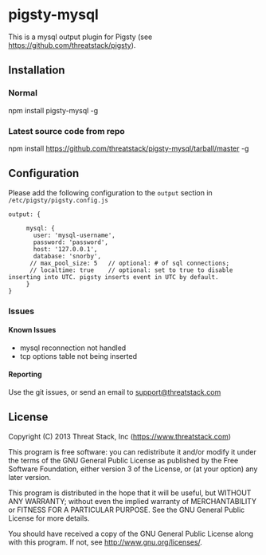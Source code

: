 # pigsty-mysql 

This is a mysql output plugin for Pigsty (see https://github.com/threatstack/pigsty). 

## Installation

### Normal

npm install pigsty-mysql -g

### Latest source code from repo

npm install https://github.com/threatstack/pigsty-mysql/tarball/master -g

## Configuration 

Please add the following configuration to the `output` section in `/etc/pigsty/pigsty.config.js`
```
output: {
  
     mysql: {
       user: 'mysql-username',
       password: 'password',
       host: '127.0.0.1',
       database: 'snorby',
      // max_pool_size: 5   // optional: # of sql connections;
      // localtime: true    // optional: set to true to disable inserting into UTC. pigsty inserts event in UTC by default.
     }
} 
```

### Issues 

#### Known Issues

* mysql reconnection not handled 
* tcp options table not being inserted

#### Reporting

Use the git issues, or send an email to support@threatstack.com

## License

Copyright (C) 2013 Threat Stack, Inc (https://www.threatstack.com)

This program is free software: you can redistribute it and/or modify
it under the terms of the GNU General Public License as published by
the Free Software Foundation, either version 3 of the License, or
(at your option) any later version.

This program is distributed in the hope that it will be useful,
but WITHOUT ANY WARRANTY; without even the implied warranty of
MERCHANTABILITY or FITNESS FOR A PARTICULAR PURPOSE.  See the
GNU General Public License for more details.

You should have received a copy of the GNU General Public License
along with this program.  If not, see <http://www.gnu.org/licenses/>.







